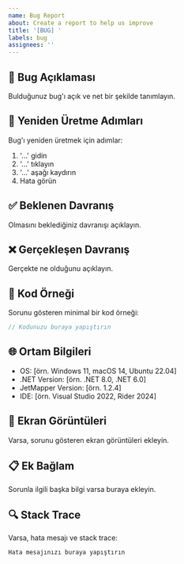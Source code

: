 ```yaml
---
name: Bug Report
about: Create a report to help us improve
title: '[BUG] '
labels: bug
assignees: ''
---
```


## 🐛 Bug Açıklaması
Bulduğunuz bug'ı açık ve net bir şekilde tanımlayın.

## 🔄 Yeniden Üretme Adımları
Bug'ı yeniden üretmek için adımlar:

1. '...' gidin
2. '...' tıklayın
3. '...' aşağı kaydırın
4. Hata görün

## ✅ Beklenen Davranış
Olmasını beklediğiniz davranışı açıklayın.

## ❌ Gerçekleşen Davranış
Gerçekte ne olduğunu açıklayın.

## 📝 Kod Örneği
Sorunu gösteren minimal bir kod örneği:

```csharp
// Kodunuzu buraya yapıştırın
```

## 🌐 Ortam Bilgileri
- OS: [örn. Windows 11, macOS 14, Ubuntu 22.04]
- .NET Version: [örn. .NET 8.0, .NET 6.0]
- JetMapper Version: [örn. 1.2.4]
- IDE: [örn. Visual Studio 2022, Rider 2024]

## 📸 Ekran Görüntüleri
Varsa, sorunu gösteren ekran görüntüleri ekleyin.

## 📋 Ek Bağlam
Sorunla ilgili başka bilgi varsa buraya ekleyin.

## 🔍 Stack Trace
Varsa, hata mesajı ve stack trace:

```
Hata mesajınızı buraya yapıştırın
```

